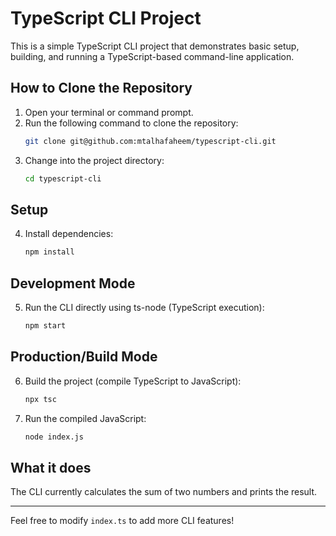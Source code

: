 # TypeScript CLI Project

This is a simple TypeScript CLI project that demonstrates basic setup, building, and running a TypeScript-based command-line application.

## How to Clone the Repository
1. Open your terminal or command prompt.
2. Run the following command to clone the repository:
    ```bash
    git clone git@github.com:mtalhafaheem/typescript-cli.git
    ```
3. Change into the project directory:
    ```bash
    cd typescript-cli
    ```

## Setup
4. Install dependencies:
    ```bash
    npm install
    ```

## Development Mode
5. Run the CLI directly using ts-node (TypeScript execution):
    ```bash
    npm start
    ```

## Production/Build Mode
6. Build the project (compile TypeScript to JavaScript):
    ```bash
    npx tsc
    ```
7. Run the compiled JavaScript:
    ```bash
    node index.js
    ```

## What it does
The CLI currently calculates the sum of two numbers and prints the result.

---
Feel free to modify `index.ts` to add more CLI features! 